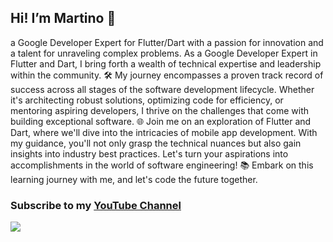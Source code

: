 ## Hi! I’m Martino 👋

a Google Developer Expert for Flutter/Dart with a passion for innovation and a talent for unraveling complex problems. As a Google Developer Expert in Flutter and Dart, I bring forth a wealth of technical expertise and leadership within the community.
🛠️ My journey encompasses a proven track record of success across all stages of the software development lifecycle. Whether it's architecting robust solutions, optimizing code for efficiency, or mentoring aspiring developers, I thrive on the challenges that come with building exceptional software.
🌐 Join me on an exploration of Flutter and Dart, where we'll dive into the intricacies of mobile app development. With my guidance, you'll not only grasp the technical nuances but also gain insights into industry best practices. Let's turn your aspirations into accomplishments in the world of software engineering!
📚 Embark on this learning journey with me, and let's code the future together.

### Subscribe to my [YouTube Channel](https://www.youtube.com/@flutterease001)

 <!--- ![Good](https://komarev.com/ghpvc/?username=martinoyovo) -->

![](https://github-readme-stats.vercel.app/api?username=martinoyovo&show_icons=true&count_private=true&bg_color=0D1117&border_radius=0&hide_title=true&text_color=FFF&icon_color=296ECA&)
 
 <!---
![Always Good Apps](https://github.com/martinoyovo/martinoyovo/blob/main/tino.co.jpg)
 👀I'm a Mobile Engineer. I'm a <strong>Coach at [Flutter Togo](https://twitter.com/fluttertg)</strong>I preach Flutter, I build your dream app with Flutter. I'm the One
 🌱 I'm the One.I’m currently working to be a Flutter GDE (Google Developer Expert) and how to make nice websites with the powerful tailwind.css library.

    
        ![](https://komarev.com/ghpvc/?username=martinoyovo)
   
   
  :computer: Most used languages 

    [![Most used languages](https://github-readme-stats.vercel.app/api/top-langs/?username=martinoyovo&langs_count=5&hide_title=true&bg_color=0D1117&border_radius=0&hide_title=true&text_color=FFF&icon_color=296ECA)](https://github.com/martinoyovo/github-readme-stats)


martinoyovo/martinoyovo is a ✨ special ✨ repository because its `README.md` (this file) appears on your GitHub profile.
You can click the Preview link to take a look at your changes.
--->
